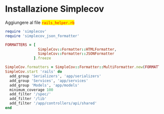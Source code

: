 # Installazione Simplecov

Aggiungere al file <mark style="color:red;">`rails_helper.rb`</mark>

```ruby
require 'simplecov'
require 'simplecov_json_formatter'

FORMATTERS = [
               SimpleCov::Formatter::HTMLFormatter,
               SimpleCov::Formatter::JSONFormatter
             ].freeze

SimpleCov.formatters = SimpleCov::Formatter::MultiFormatter.new(FORMATTERS)
SimpleCov.start 'rails' do
  add_group 'Serializers', 'app/serializers'
  add_group 'Services', 'app/services'
  add_group 'Models', 'app/models'
  minimum_coverage 100
  add_filter '/spec/'
  add_filter '/lib'
  add_filter '/app/controllers/api/shared'
end
```
